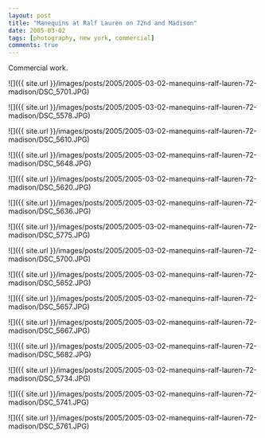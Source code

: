 ```yaml
---
layout: post
title: "Manequins at Ralf Lauren on 72nd and Madison"
date: 2005-03-02
tags: [photography, new york, commercial]
comments: true
---
```

Commercial work.

![]({{ site.url }}/images/posts/2005/2005-03-02-manequins-ralf-lauren-72-madison/DSC_5701.JPG)

![]({{ site.url }}/images/posts/2005/2005-03-02-manequins-ralf-lauren-72-madison/DSC_5578.JPG)

![]({{ site.url }}/images/posts/2005/2005-03-02-manequins-ralf-lauren-72-madison/DSC_5610.JPG)

![]({{ site.url }}/images/posts/2005/2005-03-02-manequins-ralf-lauren-72-madison/DSC_5648.JPG)

![]({{ site.url }}/images/posts/2005/2005-03-02-manequins-ralf-lauren-72-madison/DSC_5620.JPG)

![]({{ site.url }}/images/posts/2005/2005-03-02-manequins-ralf-lauren-72-madison/DSC_5636.JPG)

![]({{ site.url }}/images/posts/2005/2005-03-02-manequins-ralf-lauren-72-madison/DSC_5775.JPG)

![]({{ site.url }}/images/posts/2005/2005-03-02-manequins-ralf-lauren-72-madison/DSC_5700.JPG)

![]({{ site.url }}/images/posts/2005/2005-03-02-manequins-ralf-lauren-72-madison/DSC_5652.JPG)

![]({{ site.url }}/images/posts/2005/2005-03-02-manequins-ralf-lauren-72-madison/DSC_5657.JPG)

![]({{ site.url }}/images/posts/2005/2005-03-02-manequins-ralf-lauren-72-madison/DSC_5667.JPG)

![]({{ site.url }}/images/posts/2005/2005-03-02-manequins-ralf-lauren-72-madison/DSC_5682.JPG)

![]({{ site.url }}/images/posts/2005/2005-03-02-manequins-ralf-lauren-72-madison/DSC_5734.JPG)

![]({{ site.url }}/images/posts/2005/2005-03-02-manequins-ralf-lauren-72-madison/DSC_5741.JPG)

![]({{ site.url }}/images/posts/2005/2005-03-02-manequins-ralf-lauren-72-madison/DSC_5761.JPG)

